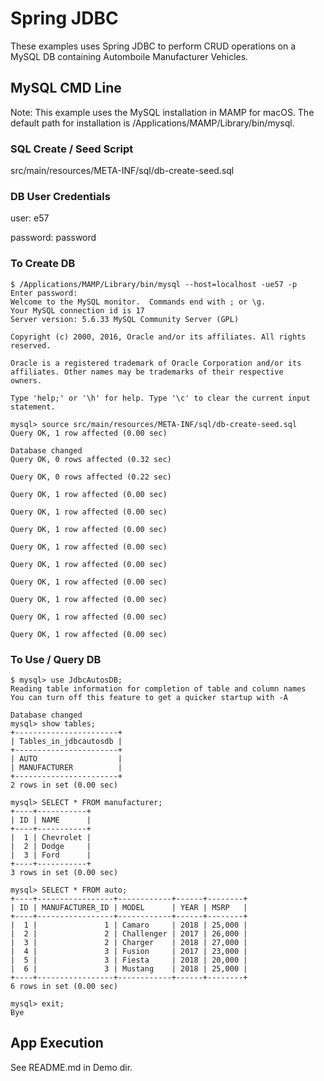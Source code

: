 # Spring JDBC

These examples uses Spring JDBC to perform CRUD operations on a MySQL DB containing Automboile Manufacturer Vehicles.

## MySQL CMD Line
Note: This example uses the MySQL installation in MAMP for macOS. The default path for installation is /Applications/MAMP/Library/bin/mysql.

### SQL Create / Seed Script
src/main/resources/META-INF/sql/db-create-seed.sql 

### DB User Credentials
user: e57

password: password

### To Create DB
```
$ /Applications/MAMP/Library/bin/mysql --host=localhost -ue57 -p
Enter password: 
Welcome to the MySQL monitor.  Commands end with ; or \g.
Your MySQL connection id is 17
Server version: 5.6.33 MySQL Community Server (GPL)

Copyright (c) 2000, 2016, Oracle and/or its affiliates. All rights reserved.

Oracle is a registered trademark of Oracle Corporation and/or its
affiliates. Other names may be trademarks of their respective
owners.

Type 'help;' or '\h' for help. Type '\c' to clear the current input statement.

mysql> source src/main/resources/META-INF/sql/db-create-seed.sql 
Query OK, 1 row affected (0.00 sec)

Database changed
Query OK, 0 rows affected (0.32 sec)

Query OK, 0 rows affected (0.22 sec)

Query OK, 1 row affected (0.00 sec)

Query OK, 1 row affected (0.00 sec)

Query OK, 1 row affected (0.00 sec)

Query OK, 1 row affected (0.00 sec)

Query OK, 1 row affected (0.00 sec)

Query OK, 1 row affected (0.00 sec)

Query OK, 1 row affected (0.00 sec)

Query OK, 1 row affected (0.00 sec)

Query OK, 1 row affected (0.00 sec)
```

### To Use / Query DB
```
$ mysql> use JdbcAutosDB;
Reading table information for completion of table and column names
You can turn off this feature to get a quicker startup with -A

Database changed
mysql> show tables;
+-----------------------+
| Tables_in_jdbcautosdb |
+-----------------------+
| AUTO                  |
| MANUFACTURER          |
+-----------------------+
2 rows in set (0.00 sec)

mysql> SELECT * FROM manufacturer;
+----+-----------+
| ID | NAME      |
+----+-----------+
|  1 | Chevrolet |
|  2 | Dodge     |
|  3 | Ford      |
+----+-----------+
3 rows in set (0.00 sec)

mysql> SELECT * FROM auto;
+----+-----------------+------------+------+--------+
| ID | MANUFACTURER_ID | MODEL      | YEAR | MSRP   |
+----+-----------------+------------+------+--------+
|  1 |               1 | Camaro     | 2018 | 25,000 |
|  2 |               2 | Challenger | 2017 | 26,000 |
|  3 |               2 | Charger    | 2018 | 27,000 |
|  4 |               3 | Fusion     | 2017 | 23,000 |
|  5 |               3 | Fiesta     | 2018 | 20,000 |
|  6 |               3 | Mustang    | 2018 | 25,000 |
+----+-----------------+------------+------+--------+
6 rows in set (0.00 sec)

mysql> exit;
Bye
```

## App Execution
See README.md in Demo dir.

